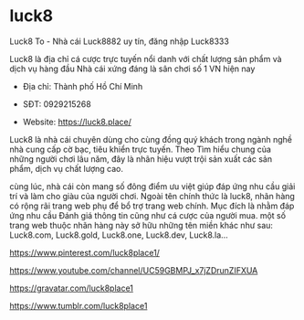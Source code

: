 # luck8

Luck8 To - Nhà cái Luck8882 uy tín, đăng nhập Luck8333

Luck8 là địa chỉ cá cược trực tuyến nổi danh với chất lượng sản phẩm và dịch vụ hàng đầu Nhà cái xứng đáng là sân chơi số 1 VN hiện nay

- Địa chỉ: Thành phố Hồ Chí Minh

- SĐT: 0929215268

- Website: https://luck8.place/

Luck8 là nhà cái chuyên dùng cho cùng đồng quý khách trong ngành nghề nhà cung cấp cờ bạc, tiêu khiển trực tuyến. Theo Tìm hiểu chung của những người chơi lâu năm, đây là nhãn hiệu vượt trội sản xuất các sản phẩm, dịch vụ chất lượng cao.

cùng lúc, nhà cái còn mang số đông điểm ưu việt giúp đáp ứng nhu cầu giải trí và làm cho giàu của người chơi. Ngoài tên chính thức là luck8, nhãn hàng có rộng rãi trang web phụ để bổ trợ trang web chính. Mục đích là nhằm đáp ứng nhu cầu Đánh giá thông tin cũng như cá cược của người mua. một số trang web thuộc nhãn hàng này sở hữu những tên miền khác như sau: Luck8.com, Luck8.gold, Luck8.one, Luck8.dev, Luck8.la…

https://www.pinterest.com/luck8place1/

https://www.youtube.com/channel/UC59GBMPJ_x7jZDrunZIFXUA

https://gravatar.com/luck8place1

https://www.tumblr.com/luck8place1
